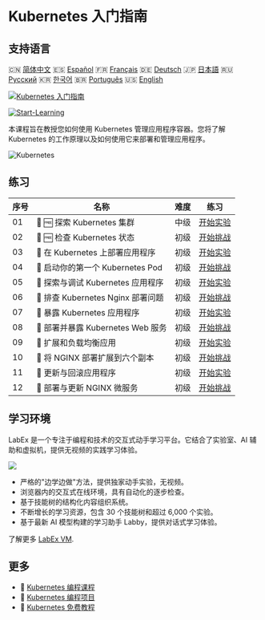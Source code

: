 # Kubernetes 入门指南

## 支持语言

🇨🇳 [简体中文](README_zh.md) 🇪🇸 [Español](README_es.md) 🇫🇷 [Français](README_fr.md) 🇩🇪 [Deutsch](README_de.md) 🇯🇵 [日本語](README_ja.md) 🇷🇺 [Русский](README_ru.md) 🇰🇷 [한국어](README_ko.md) 🇧🇷 [Português](README_pt.md) 🇺🇸 [English](README.md) 

[![Kubernetes 入门指南](https://cover-creator.labex.io/kubernetes-for-beginners.png?lang=zh)](https://labex.io/zh/courses/kubernetes-for-beginners)

[![Start-Learning](https://img.shields.io/badge/Start-Learning-whitesmoke?style=for-the-badge)](https://labex.io/zh/courses/kubernetes-for-beginners)

本课程旨在教授您如何使用 Kubernetes 管理应用程序容器。您将了解 Kubernetes 的工作原理以及如何使用它来部署和管理应用程序。

![Kubernetes](https://img.shields.io/badge/Kubernetes-whitesmoke?style=for-the-badge&logo=kubernetes)


## 练习

|   序号 | 名称                               | 难度   | 练习                                                                                                                             |
|--------|------------------------------------|--------|----------------------------------------------------------------------------------------------------------------------------------|
|     01 | 📖 🆓 探索 Kubernetes 集群         | 中级   | <a target='_blank' href='https://labex.io/zh/tutorials/kubernetes-explore-the-kubernetes-cluster-434519'>开始实验</a>            |
|     02 | 🎯 🆓 检查 Kubernetes 状态         | 初级   | <a target='_blank' href='https://labex.io/zh/labs/kubernetes-check-kubernetes-status-434775'>开始挑战</a>                        |
|     03 | 📖  在 Kubernetes 上部署应用程序   | 初级   | <a target='_blank' href='https://labex.io/zh/tutorials/kubernetes-deploy-applications-on-kubernetes-434644'>开始实验</a>         |
|     04 | 🎯  启动你的第一个 Kubernetes Pod  | 初级   | <a target='_blank' href='https://labex.io/zh/tutorials/kubernetes-launch-your-first-kubernetes-pod-434769'>开始挑战</a>          |
|     05 | 📖  探索与调试 Kubernetes 应用程序 | 初级   | <a target='_blank' href='https://labex.io/zh/tutorials/kubernetes-explore-and-debug-kubernetes-applications-434645'>开始实验</a> |
|     06 | 🎯  排查 Kubernetes Nginx 部署问题 | 初级   | <a target='_blank' href='https://labex.io/zh/labs/kubernetes-troubleshoot-kubernetes-nginx-deployment-434782'>开始挑战</a>       |
|     07 | 📖  暴露 Kubernetes 应用程序       | 初级   | <a target='_blank' href='https://labex.io/zh/tutorials/kubernetes-expose-kubernetes-applications-434647'>开始实验</a>            |
|     08 | 🎯  部署并暴露 Kubernetes Web 服务 | 初级   | <a target='_blank' href='https://labex.io/zh/labs/kubernetes-deploy-and-expose-kubernetes-web-services-434804'>开始挑战</a>      |
|     09 | 📖  扩展和负载均衡应用             | 初级   | <a target='_blank' href='https://labex.io/zh/tutorials/kubernetes-scale-and-load-balance-applications-434648'>开始实验</a>       |
|     10 | 🎯  将 NGINX 部署扩展到六个副本    | 初级   | <a target='_blank' href='https://labex.io/zh/labs/kubernetes-scale-nginx-deployment-to-six-replicas-434818'>开始挑战</a>         |
|     11 | 📖  更新与回滚应用程序             | 初级   | <a target='_blank' href='https://labex.io/zh/tutorials/kubernetes-update-and-rollback-applications-434649'>开始实验</a>          |
|     12 | 🎯  部署与更新 NGINX 微服务        | 初级   | <a target='_blank' href='https://labex.io/zh/tutorials/kubernetes-deploy-and-update-nginx-microservice-434821'>开始挑战</a>      |

## 学习环境

LabEx 是一个专注于编程和技术的交互式动手学习平台。它结合了实验室、AI 辅助和虚拟机，提供无视频的实践学习体验。

![](https://tutorial-screenshot.getvm.io/images/vm-1725247253.png)

- 严格的"边学边做"方法，提供独家动手实验，无视频。
- 浏览器内的交互式在线环境，具有自动化的逐步检查。
- 基于技能树的结构化内容组织系统。
- 不断增长的学习资源，包含 30 个技能树和超过 6,000 个实验。
- 基于最新 AI 模型构建的学习助手 Labby，提供对话式学习体验。

了解更多 [LabEx VM](https://support.labex.io/using-labex/virtual-machine).

## 更多

- 🔗 [Kubernetes 编程课程](https://github.com/labex-labs/awesome-programming-courses)
- 🔗 [Kubernetes 编程项目](https://github.com/labex-labs/awesome-programming-projects)
- 🔗 [Kubernetes 免费教程](https://github.com/labex-labs/kubernetes-free-tutorials)

